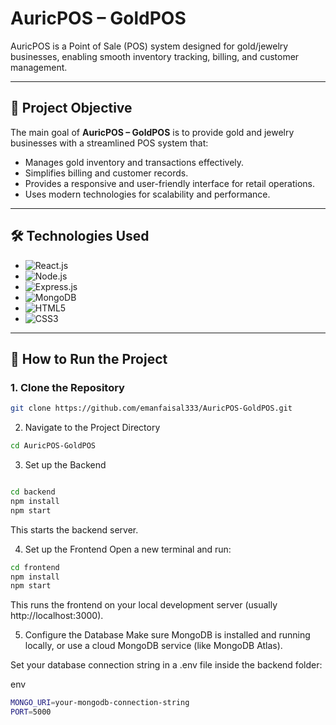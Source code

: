 

# AuricPOS – GoldPOS

AuricPOS is a Point of Sale (POS) system designed for gold/jewelry businesses, enabling smooth inventory tracking, billing, and customer management.

---

## 📖 **Project Objective**

The main goal of **AuricPOS – GoldPOS** is to provide gold and jewelry businesses with a streamlined POS system that:

- Manages gold inventory and transactions effectively.
- Simplifies billing and customer records.
- Provides a responsive and user-friendly interface for retail operations.
- Uses modern technologies for scalability and performance.

---

## 🛠️ **Technologies Used**

- ![React.js](https://img.shields.io/badge/React-20232a?style=for-the-badge&logo=react&logoColor=61dafb)  
- ![Node.js](https://img.shields.io/badge/Node.js-339933?style=for-the-badge&logo=nodedotjs&logoColor=white)  
- ![Express.js](https://img.shields.io/badge/Express.js-000000?style=for-the-badge&logo=express&logoColor=white)  
- ![MongoDB](https://img.shields.io/badge/MongoDB-4EA94B?style=for-the-badge&logo=mongodb&logoColor=white)  
- ![HTML5](https://img.shields.io/badge/HTML5-E34F26?style=for-the-badge&logo=html5&logoColor=white)  
- ![CSS3](https://img.shields.io/badge/CSS3-1572B6?style=for-the-badge&logo=css3&logoColor=white)  

---

## 🚀 **How to Run the Project**

### **1. Clone the Repository**

```bash
git clone https://github.com/emanfaisal333/AuricPOS-GoldPOS.git
```
2. Navigate to the Project Directory
```bash
cd AuricPOS-GoldPOS
```
3. Set up the Backend
```bash

cd backend
npm install
npm start
```
This starts the backend server.

4. Set up the Frontend
Open a new terminal and run:

```bash
cd frontend
npm install
npm start
```
This runs the frontend on your local development server (usually http://localhost:3000).

5. Configure the Database
Make sure MongoDB is installed and running locally, or use a cloud MongoDB service (like MongoDB Atlas).

Set your database connection string in a .env file inside the backend folder:

env
```bash
MONGO_URI=your-mongodb-connection-string
PORT=5000
```
